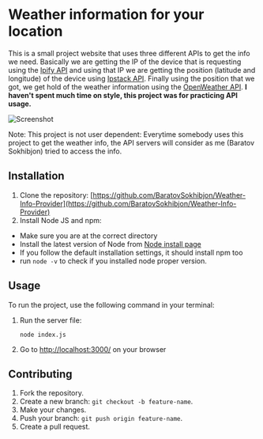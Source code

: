 # Weather information for your location
This is a small project website that uses three different APIs to get the info we need. Basically we are getting the IP of the device that is requesting using the [Ipify API](https://www.ipify.org/) and using that IP we are getting the position (latitude and longitude) of the device using [Ipstack API](https://ipstack.com/). Finally using the position that we got, we get hold of the weather information using the [OpenWeather API](https://openweathermap.org/). **I haven't spent much time on style, this project was for practicing API usage.**


![Screenshot](https://github.com/BaratovSokhibjon/Weather-Info-Provider/assets/132190959/0a1f61d2-2d4a-46d2-86b8-d5af14f00f6e)

Note: This project is not user dependent: Everytime somebody uses this project to get the weather info, the API servers will consider as me (Baratov Sokhibjon) tried to access the info.

## Installation
1. Clone the repository: [https://github.com/BaratovSokhibjon/Weather-Info-Provider](https://github.com/BaratovSokhibjon/Weather-Info-Provider)
2. Install Node JS and npm:
  - Make sure you are at the correct directory
  - Install the latest version of Node from [Node install page](https://nodejs.org/)
  - If you follow the default installation settings, it should install npm too
  - run ``` node -v ``` to check if you installed node proper version.

## Usage
To run the project, use the following command in your terminal:
1. Run the server file:
   ```
   node index.js
   ``` 
5. Go to [http://localhost:3000/](http://localhost:3000/) on your browser

## Contributing
1. Fork the repository.
2. Create a new branch: `git checkout -b feature-name`.
3. Make your changes.
4. Push your branch: `git push origin feature-name`.
5. Create a pull request.
